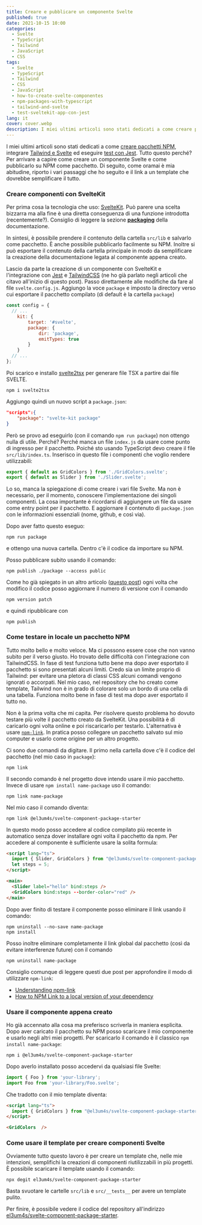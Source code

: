 ```yaml
---
title: Creare e pubblicare un componente Svelte
published: true
date: 2021-10-15 10:00
categories:
  - Svelte
  - TypeScript
  - Tailwind
  - JavaScript
  - CSS
tags:
  - Svelte
  - TypeScript
  - Tailwind
  - CSS
  - JavaScript
  - how-to-create-svelte-componentes
  - npm-packages-with-typescript
  - tailwind-and-svelte
  - test-sveltekit-app-con-jest
lang: it
cover: cover.webp
description: I miei ultimi articoli sono stati dedicati a come creare pacchetti NPM, integrare Tailwind e Svelte ed eseguire test con Jest. Tutto questo perché? Per arrivare a capire come creare un componente Svelte e come pubblicarlo su NPM come pacchetto. Di seguito, come oramai è mia abitudine, riporto i vari passaggi che ho seguito e il link a un template che dovrebbe semplificare il tutto.
---
```


I miei ultimi articoli sono stati dedicati a come [creare pacchetti NPM](https://blog.stranianelli.com/npm-packages-with-typescript/), integrare [Tailwind e Svelte](https://blog.stranianelli.com/tailwind-and-svelte/) ed eseguire [test con Jest](https://blog.stranianelli.com/test-sveltekit-app-con-jest/). Tutto questo perché? Per arrivare a capire come creare un componente Svelte e come pubblicarlo su NPM come pacchetto. Di seguito, come oramai è mia abitudine, riporto i vari passaggi che ho seguito e il link a un template che dovrebbe semplificare il tutto.

### Creare componenti con SvelteKit

Per prima cosa la tecnologia che uso: [SvelteKit](https://kit.svelte.dev/). Può parere una scelta bizzarra ma alla fine è una diretta conseguenza di una funzione introdotta (recentemente?). Consiglio di leggere la sezione [**packaging**](https://kit.svelte.dev/docs#packaging) della documentazione.

In sintesi, è possibile prendere il contenuto della cartella `src/lib` e salvarlo come pacchetto. È anche possibile pubblicarlo facilmente su NPM. Inoltre si può esportare il contenuto della cartella principale in modo da semplificare la creazione della documentazione legata al componente appena creato.

Lascio da parte la creazione di un componente con SvelteKit e l'integrazione con [Jest](https://jestjs.io/) e [TailwindCSS](https://tailwindcss.com/) (ne ho già parlato negli articoli che citavo all'inizio di questo post). Passo direttamente alle modifiche da fare al file `svelte.config.js`. Aggiungo la voce `package` e imposto la directory verso cui esportare il pacchetto compilato (di default è la cartella `package`)

```js
const config = {
  // ...
	kit: {
		target: '#svelte',
		package: {
			dir: 'package',
			emitTypes: true
		}
	}
  // ...
};
```

Poi scarico e installo [svelte2tsx](https://www.npmjs.com/package/svelte2tsx) per generare file TSX a partire dai file SVELTE.

```shell
npm i svelte2tsx
```

Aggiungo quindi un nuovo script a `package.json`:

```json
"scripts":{
    "package": "svelte-kit package"
}
```

Però se provo ad eseguirlo (con il comando `npm run package`) non ottengo nulla di utile. Perché? Perché manca un file `index.js` da usare come punto di ingresso per il pacchetto. Poiché sto usando TypeScript devo creare il file `src/lib/index.ts`. Inserisco in questo file i componenti che voglio rendere utilizzabili:

```ts
export { default as GridColors } from './GridColors.svelte';
export { default as Slider } from './Slider.svelte'; 
```

Lo so, manca la spiegazione di come creare i vari file Svelte. Ma non è necessario, per il momento, conoscere l'implementazione dei singoli componenti. La cosa importante è ricordarsi di aggiungere un file da usare come entry point per il pacchetto. E aggiornare il contenuto di `package.json` con le informazioni essenziali (nome, github, e così via).

Dopo aver fatto questo eseguo:

```shell
npm run package
```

e ottengo una nuova cartella. Dentro c'è il codice da importare su NPM.

Posso pubblicare subito usando il comando:

```shell
npm publish ./package --access public
```

Come ho già spiegato in un altro articolo ([questo post](https://blog.stranianelli.com/npm-packages-with-typescript/)) ogni volta che modifico il codice posso aggiornare il numero di versione con il comando

```shell
npm version patch
```

e quindi ripubblicare con

```shell
npm publish
```

### Come testare in locale un pacchetto NPM

Tutto molto bello e molto veloce. Ma ci possono essere cose che non vanno subito per il verso giusto. Ho trovato delle difficoltà con l'integrazione con TailwindCSS. In fase di test funziona tutto bene ma dopo aver esportato il pacchetto si sono presentati alcuni limiti. Credo sia un limite proprio di Tailwind: per evitare una pletora di classi CSS alcuni comandi vengono ignorati o accorpati. Nel mio caso, nel repository che ho creato come template, Tailwind non è in grado di colorare solo un bordo di una cella di una tabella. Funziona molto bene in fase di test ma dopo aver esportato il tutto no.

Non è la prima volta che mi capita. Per risolvere questo problema ho dovuto testare più volte il pacchetto creato da SvelteKit. Una possibilità è di caricarlo ogni volta online e poi riscaricarlo per testarlo. L'alternativa è usare [`npm-link`](https://docs.npmjs.com/cli/v7/commands/npm-link/). In pratica posso collegare un pacchetto salvato sul mio computer e usarlo come origine per un altro progetto.

Ci sono due comandi da digitare. Il primo nella cartella dove c'è il codice del pacchetto (nel mio caso in `package`):

```shell
npm link
```

Il secondo comando è nel progetto dove intendo usare il mio pacchetto. Invece di usare `npm install name-package` uso il comando:

```shell
npm link name-package
```

Nel mio caso il comando diventa:

```shell
npm link @el3um4s/svelte-component-package-starter
```

In questo modo posso accedere al codice compilato più recente in automatico senza dover installare ogni volta il pacchetto da npm. Per accedere al componente è sufficiente usare la solita formula:

```html
<script lang="ts">
  import { Slider, GridColors } from "@el3um4s/svelte-component-package-starter";
  let steps = 5;
</script>

<main>
  <Slider label="hello" bind:steps />
  <GridColors bind:steps --border-color="red" />
</main>
```

Dopo aver finito di testare il componente posso eliminare il link usando il comando:

```shell
npm uninstall --no-save name-package
npm install 
```

Posso inoltre eliminare completamente il link global dal pacchetto (così da evitare interferenze future) con il comando

```shell
npm uninstall name-package
```

Consiglio comunque di leggere questi due post per approfondire il modo di utilizzare `npm-link`:

- [Understanding npm-link](https://medium.com/dailyjs/how-to-use-npm-link-7375b6219557)
- [How to NPM Link to a local version of your dependency](https://medium.com/@AidThompsin/how-to-npm-link-to-a-local-version-of-your-dependency-84e82126667a)

### Usare il componente appena creato

Ho già accennato alla cosa ma preferisco scriverla in maniera esplicita. Dopo aver caricato il pacchetto su NPM posso scaricare il mio componente e usarlo negli altri miei progetti. Per scaricarlo il comando è il classico `npm install name-package`:

```shell
npm i @el3um4s/svelte-component-package-starter
```

Dopo averlo installato posso accedervi da qualsiasi file Svelte:

```ts
import { Foo } from 'your-library';
import Foo from 'your-library/Foo.svelte';
```

Che tradotto con il mio template diventa:

```html
<script lang="ts">
  import { GridColors } from "@el3um4s/svelte-component-package-starter";
</script>

<GridColors  />
```

### Come usare il template per creare componenti Svelte

Ovviamente tutto questo lavoro è per creare un template che, nelle mie intenzioni, semplifichi la creazioni di componenti riutilizzabili in più progetti. È possibile scaricare il template usando il comando:

```shell
npx degit el3um4s/svelte-component-package-starter
```

Basta svuotare le cartelle `src/lib` e `src/__tests__` per avere un template pulito.

Per finire, è possibile vedere il codice del repository all'indirizzo [el3um4s/svelte-component-package-starter](https://github.com/el3um4s/svelte-component-package-starter).
